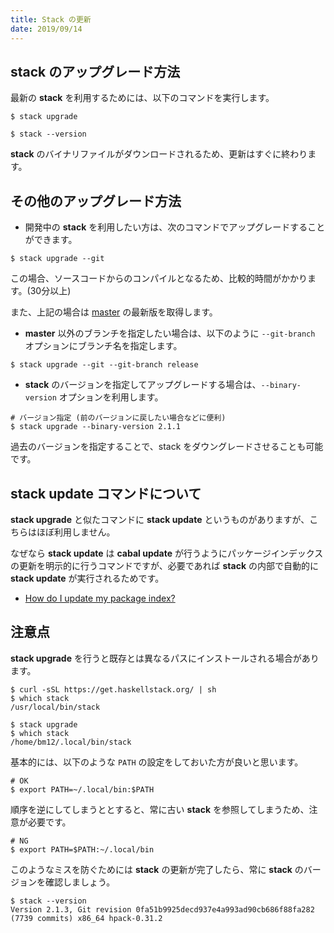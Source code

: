```yaml
---
title: Stack の更新
date: 2019/09/14
---
```


## stack のアップグレード方法

最新の **stack** を利用するためには、以下のコマンドを実行します。

```shell
$ stack upgrade

$ stack --version
```

**stack** のバイナリファイルがダウンロードされるため、更新はすぐに終わります。

## その他のアップグレード方法

- 開発中の **stack** を利用したい方は、次のコマンドでアップグレードすることができます。

```shell
$ stack upgrade --git
```

この場合、ソースコードからのコンパイルとなるため、比較的時間がかかります。(30分以上)

また、上記の場合は [master](https://github.com/commercialhaskell/stack/commits/master) の最新版を取得します。

- **master** 以外のブランチを指定したい場合は、以下のように `--git-branch` オプションにブランチ名を指定します。

```shell
$ stack upgrade --git --git-branch release
```

- **stack** のバージョンを指定してアップグレードする場合は、`--binary-version` オプションを利用します。

```shell
# バージョン指定 (前のバージョンに戻したい場合などに便利)
$ stack upgrade --binary-version 2.1.1
```

過去のバージョンを指定することで、stack をダウングレードさせることも可能です。

## stack update コマンドについて

**stack upgrade** と似たコマンドに **stack update** というものがありますが、こちらはほぼ利用しません。

なぜなら **stack update** は **cabal update** が行うようにパッケージインデックスの更新を明示的に行うコマンドですが、必要であれば **stack** の内部で自動的に **stack update** が実行されるためです。

- [How do I update my package index?](https://github.com/commercialhaskell/stack/blob/master/doc/faq.md#how-do-i-update-my-package-index)

## 注意点

**stack upgrade** を行うと既存とは異なるパスにインストールされる場合があります。

```shell
$ curl -sSL https://get.haskellstack.org/ | sh
$ which stack
/usr/local/bin/stack

$ stack upgrade
$ which stack
/home/bm12/.local/bin/stack
```

基本的には、以下のような `PATH` の設定をしておいた方が良いと思います。

```shell
# OK
$ export PATH=~/.local/bin:$PATH
```

順序を逆にしてしまうととすると、常に古い **stack** を参照してしまうため、注意が必要です。

```shell
# NG
$ export PATH=$PATH:~/.local/bin
```

このようなミスを防ぐためには **stack** の更新が完了したら、常に **stack** のバージョンを確認しましょう。

```shell
$ stack --version
Version 2.1.3, Git revision 0fa51b9925decd937e4a993ad90cb686f88fa282 (7739 commits) x86_64 hpack-0.31.2
```
